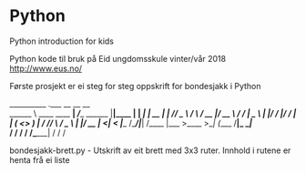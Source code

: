 # Python
Python introduction for kids

Python kode til bruk på Eid ungdomsskule vinter/vår 2018
http://www.eus.no/

Første prosjekt er ei steg for steg oppskrift for bondesjakk i Python

__________                   .___                 __        __    __    
\______   \ ____   ____    __| _/____   ______   |__|____  |  | _|  | __
 |    |  _//  _ \ /    \  / __ |/ __ \ /  ___/   |  \__  \ |  |/ /  |/ /
 |    |   (  <_> )   |  \/ /_/ \  ___/ \___ \    |  |/ __ \|    <|    < 
 |______  /\____/|___|  /\____ |\___  >____  >\__|  (____  /__|_ \__|_ \
        \/            \/      \/    \/     \/\______|    \/     \/    \/
                                                                        
 
 bondesjakk-brett.py        - Utskrift av eit brett med 3x3 ruter. Innhold i rutene er henta frå ei liste
 
